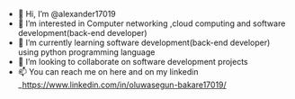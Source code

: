 - 👋 Hi, I’m @alexander17019
- 👀 I’m interested in Computer networking ,cloud computing and software development(back-end developer)
- 🌱 I’m currently learning software development(back-end developer) using python programming language 
- 💞️ I’m looking to collaborate on software development projects
- 📫 You can reach me on here and on my linkedin _https://www.linkedin.com/in/oluwasegun-bakare17019/

<!---
alexander17019/alexander17019 is a ✨ special ✨ repository because its `README.md` (this file) appears on your GitHub profile.
You can click the Preview link to take a look at your changes.
--->
